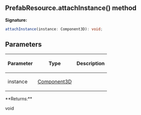 
## PrefabResource.attachInstance() method

**Signature:**

```typescript
attachInstance(instance: Component3D): void;
```

## Parameters

<table><thead><tr><th>

Parameter


</th><th>

Type


</th><th>

Description


</th></tr></thead>
<tbody><tr><td>

instance


</td><td>

[Component3D](/reference/component3d.md)


</td><td>


</td></tr>
</tbody></table>
**Returns:**

void



